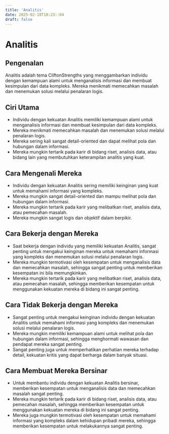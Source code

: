 ```yaml
---
title: 'Analitis'
date: 2025-02-18T18:23::04
draft: false
---
```


# Analitis

## Pengenalan

Analitis adalah tema CliftonStrengths yang menggambarkan individu dengan kemampuan alami untuk menganalisis informasi dan membuat kesimpulan dari data kompleks. Mereka menikmati memecahkan masalah dan menemukan solusi melalui penalaran logis.

## Ciri Utama

- Individu dengan kekuatan Analitis memiliki kemampuan alami untuk menganalisis informasi dan membuat kesimpulan dari data kompleks.
- Mereka menikmati memecahkan masalah dan menemukan solusi melalui penalaran logis.
- Mereka sering kali sangat detail-oriented dan dapat melihat pola dan hubungan dalam informasi.
- Mereka mungkin tertarik pada karir di bidang riset, analisis data, atau bidang lain yang membutuhkan keterampilan analitis yang kuat.

## Cara Mengenali Mereka

- Individu dengan kekuatan Analitis sering memiliki keinginan yang kuat untuk memahami informasi yang kompleks.
- Mereka mungkin sangat detail-oriented dan mampu melihat pola dan hubungan dalam informasi.
- Mereka mungkin tertarik pada karir yang melibatkan riset, analisis data, atau pemecahan masalah.
- Mereka mungkin sangat logis dan objektif dalam berpikir.

## Cara Bekerja dengan Mereka

- Saat bekerja dengan individu yang memiliki kekuatan Analitis, sangat penting untuk mengakui keinginan mereka untuk memahami informasi yang kompleks dan menemukan solusi melalui penalaran logis.
- Mereka mungkin termotivasi oleh kesempatan untuk menganalisis data dan memecahkan masalah, sehingga sangat penting untuk memberikan kesempatan ini bila memungkinkan.
- Mereka mungkin tertarik pada karir yang melibatkan riset, analisis data, atau pemecahan masalah, sehingga memberikan kesempatan untuk menggunakan kekuatan mereka di bidang ini sangat penting.

## Cara Tidak Bekerja dengan Mereka

- Sangat penting untuk mengakui keinginan individu dengan kekuatan Analitis untuk memahami informasi yang kompleks dan menemukan solusi melalui penalaran logis.
- Mereka mungkin memiliki kemampuan alami untuk melihat pola dan hubungan dalam informasi, sehingga menghormati wawasan dan pendapat mereka sangat penting.
- Sangat penting juga untuk memperhatikan perhatian mereka terhadap detail, kekuatan kritis yang dapat berharga dalam banyak situasi.

## Cara Membuat Mereka Bersinar

- Untuk membantu individu dengan kekuatan Analitis bersinar, memberikan kesempatan untuk menganalisis data dan memecahkan masalah sangat penting.
- Mereka mungkin tertarik pada karir di bidang riset, analisis data, atau pemecahan masalah, sehingga memberikan kesempatan untuk menggunakan kekuatan mereka di bidang ini sangat penting.
- Mereka juga mungkin termotivasi oleh kesempatan untuk memahami informasi yang kompleks dalam kehidupan pribadi mereka, sehingga memberikan kesempatan untuk melakukannya sangat penting.
